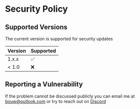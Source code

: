 # Security Policy

## Supported Versions

The current version is supported for security updates

| Version | Supported          |
| ------- | ------------------ |
| 1.x.x   | :white_check_mark: |
| < 1.0   | :x:                |

## Reporting a Vulnerability

If the problem cannot be discussed publicly you can email me at bouw@outlook.com or try to reach out on [Discord](https://www.reactiflux.com/)
